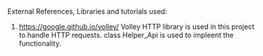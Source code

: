 



External References, Libraries and tutorials used:
  01. https://google.github.io/volley/
      Volley HTTP library is used in this project to handle HTTP requests. class Helper_Api is used to impleent the functionality.
